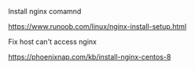 Install nginx comamnd

https://www.runoob.com/linux/nginx-install-setup.html

Fix host can't access nginx

https://phoenixnap.com/kb/install-nginx-centos-8
